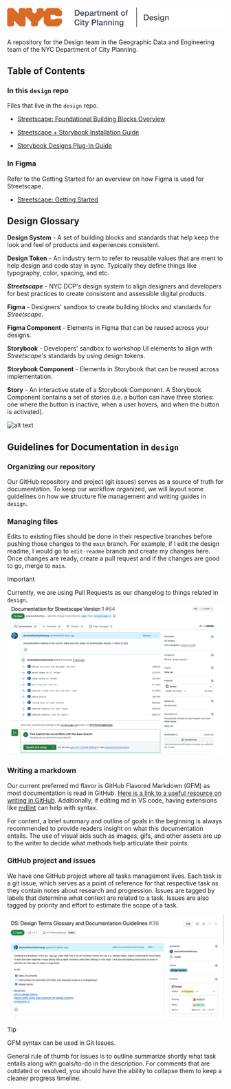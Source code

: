 # ![alt text](https://github.com/NYCPlanning/design/blob/edit-readme/assets/readme/nyclogo.png)

A repository for the Design team in the Geographic Data and Engineering team of the NYC Department of City Planning.

## Table of Contents

### In this `design` repo

Files that live in the `design` repo.

- [Streetscape: Foundational Building Blocks Overview](https://github.com/NYCPlanning/design/blob/main/streetscape-foundation-overview.md)

- [Streetscape + Storybook Installation Guide](https://github.com/NYCPlanning/design/blob/main/streetscape-storybook-installation-guide.md)

- [Storybook Designs Plug-In Guide](https://github.com/NYCPlanning/design/blob/main/storybook-designs-plugin-guide.md)

### In Figma

Refer to the Getting Started for an overview on how Figma is used for Streetscape. 

- [Streetscape: Getting Started](https://www.figma.com/design/mfEZjCGYOX49VKyptVDLG6/Getting-Started?node-id=0-1&t=NCfWTwVqMCMt1hen-1)

## Design Glossary

**Design System** - A set of building blocks and standards that help keep the look and feel of products and experiences consistent.

**Design Token** - An industry term to refer to reusable values that are ment to help design and code stay in sync. Typically they define things like typography, color, spacing, and etc.

***Streetscape*** - NYC DCP's design system to align designers and developers for best practices to create consistent and assessible digital products.

**Figma** - Designers' sandbox to create building blocks and standards for *Streetscape*.

**Figma Component** - Elements in Figma that can be reused across your designs.

**Storybook** - Developers' sandbox to workshop UI elements to align with *Streetscape's* standards by using design tokens.

**Storybook Component** - Elements in Storybook that can be reused across implementation.

**Story** -  An interactive state of a Storybook Component. A Storybook Component contains a set of stories (i.e. a button can have three stories: one where the button is inactive, when a user hovers, and when the button is activated).

![alt text](assets/readme/image-1.png)

## Guidelines for Documentation in `design`

### Organizing our repository

Our GitHub repository and project (git issues) serves as a source of truth for documentation. To keep our workflow organized, we will layout some guidelines on how we structure file management and writing guides in `design`.

### Managing files

Edits to existing files should be done in their respective branches before pushing those changes to the `main` branch. For example, if I edit the design readme, I would go to `edit-readme` branch and create my changes here. Once changes are ready, create a pull request and if the changes are good to go, merge to `main`.

> [!IMPORTANT]
> Currently, we are using Pull Requests as our changelog to things related in `design`.
> ![alt text](https://github.com/NYCPlanning/design/blob/edit-readme/assets/readme/prexample.png)

### Writing a markdown

Our current preferred md flavor is GitHub Flavored Markdown (GFM) as most documentation is read in GitHub. [Here is a link to a useful resource on writing in GitHub](https://docs.github.com/en/get-started/writing-on-github/getting-started-with-writing-and-formatting-on-github/quickstart-for-writing-on-github). Additionally, if editing md in VS code, having extensions like [mdlint](https://marketplace.visualstudio.com/items?itemName=DavidAnson.vscode-markdownlint) can help with syntax.

For content, a brief summary and outline of goals in the beginning is always recommended to provide readers insight on what this documentation entails. The use of visual aids such as images, gifs, and other assets are up to the writer to decide what methods help articulate their points.

### GitHub project and issues

We have one GitHub project where all tasks management lives. Each task is a git issue, which serves as a point of reference for that respective task as they contain notes about research and progression. Issues are tagged by labels that determine what context are related to a task. Issues are also tagged by priority and effort to estimate the scope of a task.

![alt text](https://github.com/NYCPlanning/design/blob/edit-readme/assets/readme/gitissueexample.png)

> [!TIP]
> GFM syntax can be used in Git Issues.

General rule of thumb for issues is to outline summarize shortly what task entails along with goals/to-do in the description. For comments that are outdated or resolved, you should have the ability to collapse them to keep a cleaner progress timeline.
